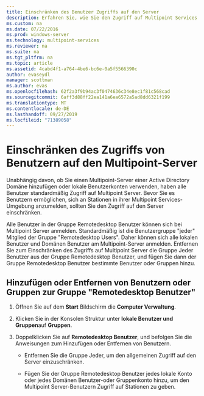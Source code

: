 ```yaml
---
title: Einschränken des Benutzer Zugriffs auf den Server
description: Erfahren Sie, wie Sie den Zugriff auf Multipoint Services für Benutzer und Gruppen gewähren oder verweigern.
ms.custom: na
ms.date: 07/22/2016
ms.prod: windows-server
ms.technology: multipoint-services
ms.reviewer: na
ms.suite: na
ms.tgt_pltfrm: na
ms.topic: article
ms.assetid: 4cabd4f1-a764-4be6-bc6e-0a5f5566390c
author: evaseydl
manager: scottman
ms.author: evas
ms.openlocfilehash: 62f2a3f9b94ac3f0474636c34e8ec1f81c568cad
ms.sourcegitcommit: 6aff3d88ff22ea141a6ea6572a5ad8dd6321f199
ms.translationtype: MT
ms.contentlocale: de-DE
ms.lasthandoff: 09/27/2019
ms.locfileid: "71389058"
---
```

# <a name="limit-users-access-to-the-multipoint-server"></a>Einschränken des Zugriffs von Benutzern auf den Multipoint-Server
Unabhängig davon, ob Sie einen Multipoint-Server einer Active Directory Domäne hinzufügen oder lokale Benutzerkonten verwenden, haben alle Benutzer standardmäßig Zugriff auf Multipoint Server. Bevor Sie es Benutzern ermöglichen, sich an Stationen in ihrer Multipoint Services-Umgebung anzumelden, sollten Sie den Zugriff auf den Server einschränken.  
  
Alle Benutzer in der Gruppe Remotedesktop Benutzer können sich bei Multipoint Server anmelden. Standardmäßig ist die Benutzergruppe "jeder" Mitglied der Gruppe "Remotedesktop Users". Daher können sich alle lokalen Benutzer und Domänen Benutzer am Multipoint-Server anmelden. Entfernen Sie zum Einschränken des Zugriffs auf Multipoint Server die Gruppe Jeder Benutzer aus der Gruppe Remotedesktop Benutzer, und fügen Sie dann der Gruppe Remotedesktop Benutzer bestimmte Benutzer oder Gruppen hinzu.  
  
## <a name="add-or-remove-users-or-groups-to-the-remote-desktop-users-group"></a>Hinzufügen oder Entfernen von Benutzern oder Gruppen zur Gruppe "Remotedesktop Benutzer"  
  
1.  Öffnen Sie auf dem **Start** Bildschirm die **Computer Verwaltung**.  
  
2.  Klicken Sie in der Konsolen Struktur unter **lokale Benutzer und Gruppen**auf **Gruppen**.  
  
3.  Doppelklicken Sie auf **Remotedesktop Benutzer**, und befolgen Sie die Anweisungen zum Hinzufügen oder Entfernen von Benutzern.  
  
    -   Entfernen Sie die Gruppe Jeder, um den allgemeinen Zugriff auf den Server einzuschränken.  
  
    -   Fügen Sie der Gruppe Remotedesktop Benutzer jedes lokale Konto oder jedes Domänen Benutzer-oder Gruppenkonto hinzu, um den Multipoint Server-Benutzern Zugriff auf Stationen zu geben.  